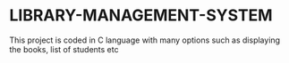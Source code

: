 # LIBRARY-MANAGEMENT-SYSTEM
This project is coded in C language with many options such as displaying the books, list of students etc
